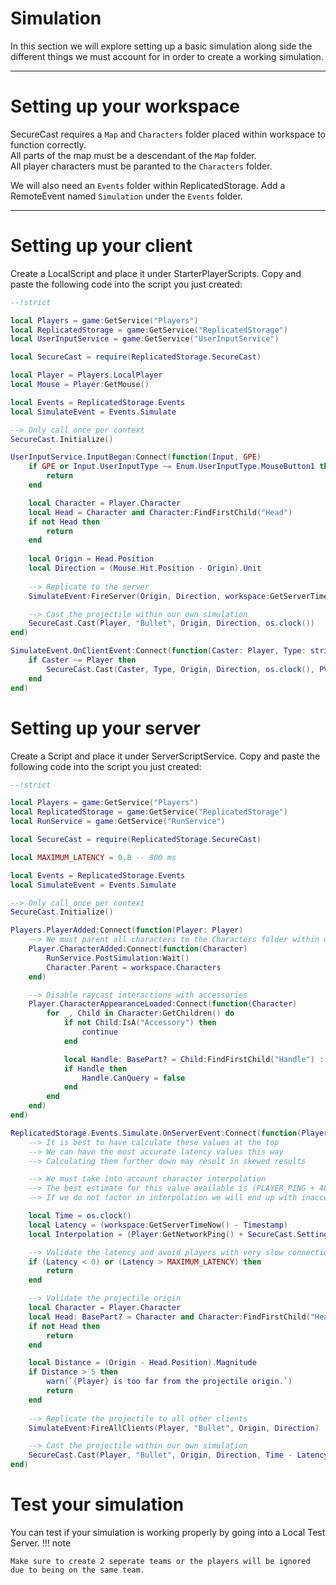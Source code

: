 # Simulation

In this section we will explore setting up a basic simulation along side the different things we must account for in order to create a working simulation.

---

# Setting up your workspace

SecureCast requires a `Map` and `Characters` folder placed within workspace to function correctly.<br>
All parts of the map must be a descendant of the `Map` folder. <br>
All player characters must be paranted to the `Characters` folder.

We will also need an `Events` folder within ReplicatedStorage.
Add a RemoteEvent named `Simulation` under the `Events` folder.

---

# Setting up your client

Create a LocalScript and place it under StarterPlayerScripts.
Copy and paste the following code into the script you just created:
``` lua title="Example client simulation" linenums="1"
--!strict

local Players = game:GetService("Players")
local ReplicatedStorage = game:GetService("ReplicatedStorage")
local UserInputService = game:GetService("UserInputService")

local SecureCast = require(ReplicatedStorage.SecureCast)

local Player = Players.LocalPlayer
local Mouse = Player:GetMouse()

local Events = ReplicatedStorage.Events
local SimulateEvent = Events.Simulate

--> Only call once per context
SecureCast.Initialize()

UserInputService.InputBegan:Connect(function(Input, GPE)
	if GPE or Input.UserInputType ~= Enum.UserInputType.MouseButton1 then
		return
	end

	local Character = Player.Character
	local Head = Character and Character:FindFirstChild("Head")
	if not Head then
		return
	end
	
	local Origin = Head.Position
	local Direction = (Mouse.Hit.Position - Origin).Unit
	
    --> Replicate to the server
	SimulateEvent:FireServer(Origin, Direction, workspace:GetServerTimeNow())

    --> Cast the projectile within our own simulation
	SecureCast.Cast(Player, "Bullet", Origin, Direction, os.clock())
end)

SimulateEvent.OnClientEvent:Connect(function(Caster: Player, Type: string, Origin: Vector3, Direction: Vector3, PVInstance: PVInstance?, Modifer)
	if Caster ~= Player then
		SecureCast.Cast(Caster, Type, Origin, Direction, os.clock(), PVInstance, Modifer)
	end
end)
```

# Setting up your server

Create a Script and place it under ServerScriptService.
Copy and paste the following code into the script you just created:
``` lua title="Example server simulation" linenums="1"
--!strict

local Players = game:GetService("Players")
local ReplicatedStorage = game:GetService("ReplicatedStorage")
local RunService = game:GetService("RunService")

local SecureCast = require(ReplicatedStorage.SecureCast)

local MAXIMUM_LATENCY = 0.8 -- 800 ms

local Events = ReplicatedStorage.Events
local SimulateEvent = Events.Simulate

--> Only call once per context
SecureCast.Initialize()

Players.PlayerAdded:Connect(function(Player: Player)
    --> We must parent all characters to the Characters folder within workspace
	Player.CharacterAdded:Connect(function(Character)
		RunService.PostSimulation:Wait()
		Character.Parent = workspace.Characters
	end)

    --> Disable raycast interactions with accessories
	Player.CharacterAppearanceLoaded:Connect(function(Character)
		for _, Child in Character:GetChildren() do
			if not Child:IsA("Accessory") then
				continue
			end

			local Handle: BasePart? = Child:FindFirstChild("Handle") :: BasePart
			if Handle then
				Handle.CanQuery = false
			end
		end
	end)
end)

ReplicatedStorage.Events.Simulate.OnServerEvent:Connect(function(Player: Player, Origin: Vector3, Direction: Vector3, Timestamp: number)
    --> It is best to have calculate these values at the top
    --> We can have the most accurate latency values this way
    --> Calculating them further down may result in skewed results

    --> We must take into account character interpolation
    --> The best estimate for this value available is (PLAYER_PING + 48 ms)
    --> If we do not factor in interpolation we will end up with inaccurate lag compensation

	local Time = os.clock()
	local Latency = (workspace:GetServerTimeNow() - Timestamp)
	local Interpolation = (Player:GetNetworkPing() + SecureCast.Settings.Interpolation)

    --> Validate the latency and avoid players with very slow connections
	if (Latency < 0) or (Latency > MAXIMUM_LATENCY) then
		return
	end

    --> Validate the projectile origin
	local Character = Player.Character
	local Head: BasePart? = Character and Character:FindFirstChild("Head") :: BasePart
	if not Head then
		return
	end

	local Distance = (Origin - Head.Position).Magnitude
	if Distance > 5 then
		warn(`{Player} is too far from the projectile origin.`)
		return
	end
	
    --> Replicate the projectile to all other clients
	SimulateEvent:FireAllClients(Player, "Bullet", Origin, Direction)

    --> Cast the projectile within our own simulation
	SecureCast.Cast(Player, "Bullet", Origin, Direction, Time - Latency - Interpolation)
end)
```

# Test your simulation

You can test if your simulation is working properly by going into a Local Test Server.
!!! note

    Make sure to create 2 seperate teams or the players will be ignored due to being on the same team.